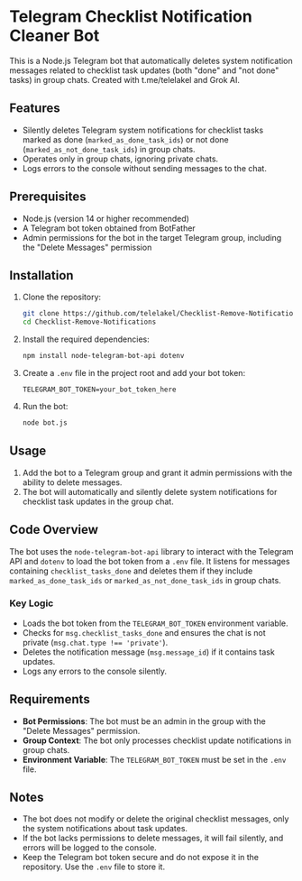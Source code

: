 # Telegram Checklist Notification Cleaner Bot

This is a Node.js Telegram bot that automatically deletes system notification messages related to checklist task updates (both "done" and "not done" tasks) in group chats.
Created with t.me/telelakel and Grok AI.

## Features

- Silently deletes Telegram system notifications for checklist tasks marked as done (`marked_as_done_task_ids`) or not done (`marked_as_not_done_task_ids`) in group chats.
- Operates only in group chats, ignoring private chats.
- Logs errors to the console without sending messages to the chat.

## Prerequisites

- Node.js (version 14 or higher recommended)
- A Telegram bot token obtained from BotFather
- Admin permissions for the bot in the target Telegram group, including the "Delete Messages" permission

## Installation

1. Clone the repository:

   ```bash
   git clone https://github.com/telelakel/Checklist-Remove-Notifications.git
   cd Checklist-Remove-Notifications
   ```

2. Install the required dependencies:

   ```bash
   npm install node-telegram-bot-api dotenv
   ```

3. Create a `.env` file in the project root and add your bot token:

   ```env
   TELEGRAM_BOT_TOKEN=your_bot_token_here
   ```

4. Run the bot:

   ```bash
   node bot.js
   ```

## Usage

1. Add the bot to a Telegram group and grant it admin permissions with the ability to delete messages.
2. The bot will automatically and silently delete system notifications for checklist task updates in the group chat.

## Code Overview

The bot uses the `node-telegram-bot-api` library to interact with the Telegram API and `dotenv` to load the bot token from a `.env` file. It listens for messages containing `checklist_tasks_done` and deletes them if they include `marked_as_done_task_ids` or `marked_as_not_done_task_ids` in group chats.

### Key Logic

- Loads the bot token from the `TELEGRAM_BOT_TOKEN` environment variable.
- Checks for `msg.checklist_tasks_done` and ensures the chat is not private (`msg.chat.type !== 'private'`).
- Deletes the notification message (`msg.message_id`) if it contains task updates.
- Logs any errors to the console silently.

## Requirements

- **Bot Permissions**: The bot must be an admin in the group with the "Delete Messages" permission.
- **Group Context**: The bot only processes checklist update notifications in group chats.
- **Environment Variable**: The `TELEGRAM_BOT_TOKEN` must be set in the `.env` file.

## Notes

- The bot does not modify or delete the original checklist messages, only the system notifications about task updates.
- If the bot lacks permissions to delete messages, it will fail silently, and errors will be logged to the console.
- Keep the Telegram bot token secure and do not expose it in the repository. Use the `.env` file to store it.
